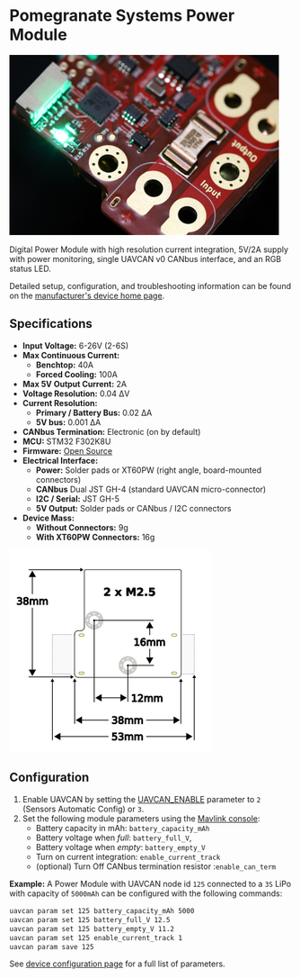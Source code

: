 # Pomegranate Systems Power Module

![Module Image](../../assets/hardware/power_module/pomegranate_systems_pm/main_image.jpg)

Digital Power Module with high resolution current integration, 5V/2A supply with power monitoring, single UAVCAN v0 CANbus interface, and an RGB status LED.

Detailed setup, configuration, and troubleshooting information can be found on the [manufacturer's device home page](https://p-systems.io/product/power_module).

## Specifications

 - **Input Voltage:** 6-26V \(2-6S\)
 - **Max Continuous Current:**
   - **Benchtop:** 40A
   - **Forced Cooling:** 100A
 - **Max 5V Output Current:** 2A
 - **Voltage Resolution:** 0.04 ΔV
 - **Current Resolution:** 
   - **Primary / Battery Bus:** 0.02 ΔA
   - **5V bus:** 0.001 ΔA
 - **CANbus Termination:** Electronic (on by default)
 - **MCU:** STM32 F302K8U
 - **Firmware:** [Open Source](https://bitbucket.org/p-systems/firmware/)
 - **Electrical Interface:**
   - **Power:** Solder pads or XT60PW (right angle, board-mounted connectors)
   - **CANbus** Dual JST GH-4 (standard UAVCAN micro-connector)
   - **I2C / Serial:** JST GH-5 
   - **5V Output:** Solder pads or CANbus / I2C connectors
 - **Device Mass:**
   - **Without Connectors:** 9g
   - **With XT60PW Connectors:** 16g
 
 
 ![Dimensions](../../assets/hardware/power_module/pomegranate_systems_pm/mechanical.png)

## Configuration

 1. Enable UAVCAN by setting the [UAVCAN_ENABLE](../advanced_config/parameter_reference.md#UAVCAN_ENABLE) parameter to `2` (Sensors Automatic Config) or `3`.
 2. Set the following module parameters using the [Mavlink console](https://docs.qgroundcontrol.com/en/analyze_view/mavlink_console.html):
    * Battery capacity in mAh: `battery_capacity_mAh`
    * Battery voltage when *full*: `battery_full_V`, 
    * Battery voltage when *empty*: `battery_empty_V`
    * Turn on current integration: `enable_current_track`
    * (optional) Turn Off CANbus termination resistor :`enable_can_term`

**Example:** A Power Module with UAVCAN node id `125` connected to a `3S` LiPo with capacity of `5000mAh` can be configured with the following commands:

```
uavcan param set 125 battery_capacity_mAh 5000
uavcan param set 125 battery_full_V 12.5
uavcan param set 125 battery_empty_V 11.2
uavcan param set 125 enable_current_track 1
uavcan param save 125
```

See [device configuration page](https://p-systems.io/product/power_module/configuration) for a full list of parameters.
